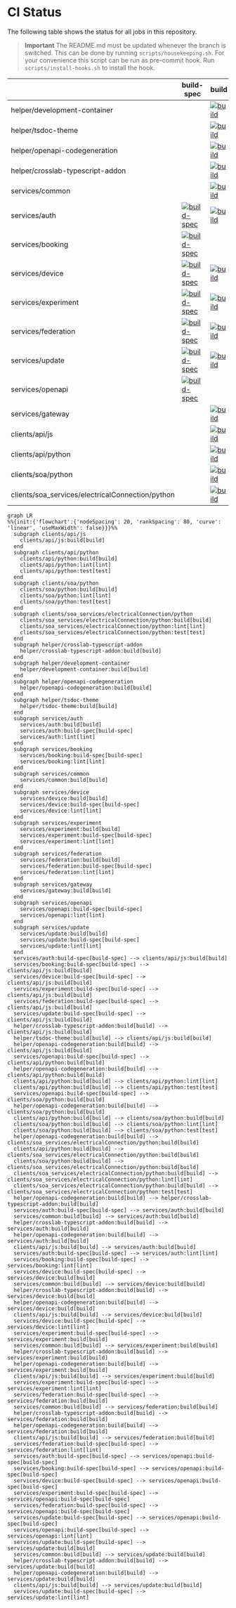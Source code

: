 
# CI Status

The following table shows the status for all jobs in this repository.

> **Important** The README.md must be updated whenever the branch is switched.
> This can be done by running `scripts/housekeeping.sh`. For your convenience
> this script can be run as pre-commit hook. Run `scripts/install-hooks.sh` to
> install the hook.

[//]: # ({{print badges}})

|     | build-spec | build | lint | test |
| --- | --- | --- | --- | --- |
| helper/development-container |   | [![build](https://ci.goldi-labs.de/crosslab/ci-cd/helper/development-container/dist/build.badge)](https://ci.goldi-labs.de/crosslab/ci-cd/helper/development-container/dist/build.log) |  |  |
| helper/tsdoc-theme |   | [![build](https://ci.goldi-labs.de/crosslab/ci-cd/helper/tsdoc-theme/dist/build.badge)](https://ci.goldi-labs.de/crosslab/ci-cd/helper/tsdoc-theme/dist/build.log) |  |  |
| helper/openapi-codegeneration |   | [![build](https://ci.goldi-labs.de/crosslab/ci-cd/helper/openapi-codegeneration/dist/build.badge)](https://ci.goldi-labs.de/crosslab/ci-cd/helper/openapi-codegeneration/dist/build.log) |  |  |
| helper/crosslab-typescript-addon |   | [![build](https://ci.goldi-labs.de/crosslab/ci-cd/helper/crosslab-typescript-addon/dist/build.badge)](https://ci.goldi-labs.de/crosslab/ci-cd/helper/crosslab-typescript-addon/dist/build.log) |  |  |
| services/common |   | [![build](https://ci.goldi-labs.de/crosslab/ci-cd/services/common/dist/build.badge)](https://ci.goldi-labs.de/crosslab/ci-cd/services/common/dist/build.log) |  |  |
| services/auth |  [![build-spec](https://ci.goldi-labs.de/crosslab/ci-cd/services/auth/dist/build-spec.badge)](https://ci.goldi-labs.de/crosslab/ci-cd/services/auth/dist/build-spec.log) | [![build](https://ci.goldi-labs.de/crosslab/ci-cd/services/auth/dist/build.badge)](https://ci.goldi-labs.de/crosslab/ci-cd/services/auth/dist/build.log) | [![lint](https://ci.goldi-labs.de/crosslab/ci-cd/services/auth/dist/lint.badge)](https://ci.goldi-labs.de/crosslab/ci-cd/services/auth/dist/lint.log) |  |
| services/booking |  [![build-spec](https://ci.goldi-labs.de/crosslab/ci-cd/services/booking/dist/build-spec.badge)](https://ci.goldi-labs.de/crosslab/ci-cd/services/booking/dist/build-spec.log) |  | [![lint](https://ci.goldi-labs.de/crosslab/ci-cd/services/booking/dist/lint.badge)](https://ci.goldi-labs.de/crosslab/ci-cd/services/booking/dist/lint.log) |  |
| services/device |  [![build-spec](https://ci.goldi-labs.de/crosslab/ci-cd/services/device/dist/build-spec.badge)](https://ci.goldi-labs.de/crosslab/ci-cd/services/device/dist/build-spec.log) | [![build](https://ci.goldi-labs.de/crosslab/ci-cd/services/device/dist/build.badge)](https://ci.goldi-labs.de/crosslab/ci-cd/services/device/dist/build.log) | [![lint](https://ci.goldi-labs.de/crosslab/ci-cd/services/device/dist/lint.badge)](https://ci.goldi-labs.de/crosslab/ci-cd/services/device/dist/lint.log) |  |
| services/experiment |  [![build-spec](https://ci.goldi-labs.de/crosslab/ci-cd/services/experiment/dist/build-spec.badge)](https://ci.goldi-labs.de/crosslab/ci-cd/services/experiment/dist/build-spec.log) | [![build](https://ci.goldi-labs.de/crosslab/ci-cd/services/experiment/dist/build.badge)](https://ci.goldi-labs.de/crosslab/ci-cd/services/experiment/dist/build.log) | [![lint](https://ci.goldi-labs.de/crosslab/ci-cd/services/experiment/dist/lint.badge)](https://ci.goldi-labs.de/crosslab/ci-cd/services/experiment/dist/lint.log) |  |
| services/federation |  [![build-spec](https://ci.goldi-labs.de/crosslab/ci-cd/services/federation/dist/build-spec.badge)](https://ci.goldi-labs.de/crosslab/ci-cd/services/federation/dist/build-spec.log) | [![build](https://ci.goldi-labs.de/crosslab/ci-cd/services/federation/dist/build.badge)](https://ci.goldi-labs.de/crosslab/ci-cd/services/federation/dist/build.log) | [![lint](https://ci.goldi-labs.de/crosslab/ci-cd/services/federation/dist/lint.badge)](https://ci.goldi-labs.de/crosslab/ci-cd/services/federation/dist/lint.log) |  |
| services/update |  [![build-spec](https://ci.goldi-labs.de/crosslab/ci-cd/services/update/dist/build-spec.badge)](https://ci.goldi-labs.de/crosslab/ci-cd/services/update/dist/build-spec.log) | [![build](https://ci.goldi-labs.de/crosslab/ci-cd/services/update/dist/build.badge)](https://ci.goldi-labs.de/crosslab/ci-cd/services/update/dist/build.log) | [![lint](https://ci.goldi-labs.de/crosslab/ci-cd/services/update/dist/lint.badge)](https://ci.goldi-labs.de/crosslab/ci-cd/services/update/dist/lint.log) |  |
| services/openapi |  [![build-spec](https://ci.goldi-labs.de/crosslab/ci-cd/services/openapi/dist/build-spec.badge)](https://ci.goldi-labs.de/crosslab/ci-cd/services/openapi/dist/build-spec.log) |  | [![lint](https://ci.goldi-labs.de/crosslab/ci-cd/services/openapi/dist/lint.badge)](https://ci.goldi-labs.de/crosslab/ci-cd/services/openapi/dist/lint.log) |  |
| services/gateway |   | [![build](https://ci.goldi-labs.de/crosslab/ci-cd/services/gateway/dist/build.badge)](https://ci.goldi-labs.de/crosslab/ci-cd/services/gateway/dist/build.log) |  |  |
| clients/api/js |   | [![build](https://ci.goldi-labs.de/crosslab/ci-cd/clients/api/js/dist/build.badge)](https://ci.goldi-labs.de/crosslab/ci-cd/clients/api/js/dist/build.log) |  |  |
| clients/api/python |   | [![build](https://ci.goldi-labs.de/crosslab/ci-cd/clients/api/python/dist/build.badge)](https://ci.goldi-labs.de/crosslab/ci-cd/clients/api/python/dist/build.log) | [![lint](https://ci.goldi-labs.de/crosslab/ci-cd/clients/api/python/dist/lint.badge)](https://ci.goldi-labs.de/crosslab/ci-cd/clients/api/python/dist/lint.log) | [![test](https://ci.goldi-labs.de/crosslab/ci-cd/clients/api/python/dist/test.badge)](https://ci.goldi-labs.de/crosslab/ci-cd/clients/api/python/dist/test.log) |
| clients/soa/python |   | [![build](https://ci.goldi-labs.de/crosslab/ci-cd/clients/soa/python/dist/build.badge)](https://ci.goldi-labs.de/crosslab/ci-cd/clients/soa/python/dist/build.log) | [![lint](https://ci.goldi-labs.de/crosslab/ci-cd/clients/soa/python/dist/lint.badge)](https://ci.goldi-labs.de/crosslab/ci-cd/clients/soa/python/dist/lint.log) | [![test](https://ci.goldi-labs.de/crosslab/ci-cd/clients/soa/python/dist/test.badge)](https://ci.goldi-labs.de/crosslab/ci-cd/clients/soa/python/dist/test.log) |
| clients/soa_services/electricalConnection/python |   | [![build](https://ci.goldi-labs.de/crosslab/ci-cd/clients/soa_services/electricalConnection/python/dist/build.badge)](https://ci.goldi-labs.de/crosslab/ci-cd/clients/soa_services/electricalConnection/python/dist/build.log) | [![lint](https://ci.goldi-labs.de/crosslab/ci-cd/clients/soa_services/electricalConnection/python/dist/lint.badge)](https://ci.goldi-labs.de/crosslab/ci-cd/clients/soa_services/electricalConnection/python/dist/lint.log) | [![test](https://ci.goldi-labs.de/crosslab/ci-cd/clients/soa_services/electricalConnection/python/dist/test.badge)](https://ci.goldi-labs.de/crosslab/ci-cd/clients/soa_services/electricalConnection/python/dist/test.log) |

[//]: # ({{end}})




[//]: # ({{print dependency graph}})
```mermaid
graph LR
%%{init:{'flowchart':{'nodeSpacing': 20, 'rankSpacing': 80, 'curve': 'linear', 'useMaxWidth': false}}}%%
  subgraph clients/api/js
    clients/api/js:build[build]
  end
  subgraph clients/api/python
    clients/api/python:build[build]
    clients/api/python:lint[lint]
    clients/api/python:test[test]
  end
  subgraph clients/soa/python
    clients/soa/python:build[build]
    clients/soa/python:lint[lint]
    clients/soa/python:test[test]
  end
  subgraph clients/soa_services/electricalConnection/python
    clients/soa_services/electricalConnection/python:build[build]
    clients/soa_services/electricalConnection/python:lint[lint]
    clients/soa_services/electricalConnection/python:test[test]
  end
  subgraph helper/crosslab-typescript-addon
    helper/crosslab-typescript-addon:build[build]
  end
  subgraph helper/development-container
    helper/development-container:build[build]
  end
  subgraph helper/openapi-codegeneration
    helper/openapi-codegeneration:build[build]
  end
  subgraph helper/tsdoc-theme
    helper/tsdoc-theme:build[build]
  end
  subgraph services/auth
    services/auth:build[build]
    services/auth:build-spec[build-spec]
    services/auth:lint[lint]
  end
  subgraph services/booking
    services/booking:build-spec[build-spec]
    services/booking:lint[lint]
  end
  subgraph services/common
    services/common:build[build]
  end
  subgraph services/device
    services/device:build[build]
    services/device:build-spec[build-spec]
    services/device:lint[lint]
  end
  subgraph services/experiment
    services/experiment:build[build]
    services/experiment:build-spec[build-spec]
    services/experiment:lint[lint]
  end
  subgraph services/federation
    services/federation:build[build]
    services/federation:build-spec[build-spec]
    services/federation:lint[lint]
  end
  subgraph services/gateway
    services/gateway:build[build]
  end
  subgraph services/openapi
    services/openapi:build-spec[build-spec]
    services/openapi:lint[lint]
  end
  subgraph services/update
    services/update:build[build]
    services/update:build-spec[build-spec]
    services/update:lint[lint]
  end
  services/auth:build-spec[build-spec] --> clients/api/js:build[build]
  services/booking:build-spec[build-spec] --> clients/api/js:build[build]
  services/device:build-spec[build-spec] --> clients/api/js:build[build]
  services/experiment:build-spec[build-spec] --> clients/api/js:build[build]
  services/federation:build-spec[build-spec] --> clients/api/js:build[build]
  services/update:build-spec[build-spec] --> clients/api/js:build[build]
  helper/crosslab-typescript-addon:build[build] --> clients/api/js:build[build]
  helper/tsdoc-theme:build[build] --> clients/api/js:build[build]
  helper/openapi-codegeneration:build[build] --> clients/api/js:build[build]
  services/openapi:build-spec[build-spec] --> clients/api/python:build[build]
  helper/openapi-codegeneration:build[build] --> clients/api/python:build[build]
  clients/api/python:build[build] --> clients/api/python:lint[lint]
  clients/api/python:build[build] --> clients/api/python:test[test]
  services/openapi:build-spec[build-spec] --> clients/soa/python:build[build]
  helper/openapi-codegeneration:build[build] --> clients/soa/python:build[build]
  clients/api/python:build[build] --> clients/soa/python:build[build]
  clients/soa/python:build[build] --> clients/soa/python:lint[lint]
  clients/soa/python:build[build] --> clients/soa/python:test[test]
  helper/openapi-codegeneration:build[build] --> clients/soa_services/electricalConnection/python:build[build]
  clients/api/python:build[build] --> clients/soa_services/electricalConnection/python:build[build]
  clients/soa/python:build[build] --> clients/soa_services/electricalConnection/python:build[build]
  clients/soa_services/electricalConnection/python:build[build] --> clients/soa_services/electricalConnection/python:lint[lint]
  clients/soa_services/electricalConnection/python:build[build] --> clients/soa_services/electricalConnection/python:test[test]
  helper/openapi-codegeneration:build[build] --> helper/crosslab-typescript-addon:build[build]
  services/auth:build-spec[build-spec] --> services/auth:build[build]
  services/common:build[build] --> services/auth:build[build]
  helper/crosslab-typescript-addon:build[build] --> services/auth:build[build]
  helper/openapi-codegeneration:build[build] --> services/auth:build[build]
  clients/api/js:build[build] --> services/auth:build[build]
  services/auth:build-spec[build-spec] --> services/auth:lint[lint]
  services/booking:build-spec[build-spec] --> services/booking:lint[lint]
  services/device:build-spec[build-spec] --> services/device:build[build]
  services/common:build[build] --> services/device:build[build]
  helper/crosslab-typescript-addon:build[build] --> services/device:build[build]
  helper/openapi-codegeneration:build[build] --> services/device:build[build]
  clients/api/js:build[build] --> services/device:build[build]
  services/device:build-spec[build-spec] --> services/device:lint[lint]
  services/experiment:build-spec[build-spec] --> services/experiment:build[build]
  services/common:build[build] --> services/experiment:build[build]
  helper/crosslab-typescript-addon:build[build] --> services/experiment:build[build]
  helper/openapi-codegeneration:build[build] --> services/experiment:build[build]
  clients/api/js:build[build] --> services/experiment:build[build]
  services/experiment:build-spec[build-spec] --> services/experiment:lint[lint]
  services/federation:build-spec[build-spec] --> services/federation:build[build]
  services/common:build[build] --> services/federation:build[build]
  helper/crosslab-typescript-addon:build[build] --> services/federation:build[build]
  helper/openapi-codegeneration:build[build] --> services/federation:build[build]
  clients/api/js:build[build] --> services/federation:build[build]
  services/federation:build-spec[build-spec] --> services/federation:lint[lint]
  services/auth:build-spec[build-spec] --> services/openapi:build-spec[build-spec]
  services/booking:build-spec[build-spec] --> services/openapi:build-spec[build-spec]
  services/device:build-spec[build-spec] --> services/openapi:build-spec[build-spec]
  services/experiment:build-spec[build-spec] --> services/openapi:build-spec[build-spec]
  services/federation:build-spec[build-spec] --> services/openapi:build-spec[build-spec]
  services/update:build-spec[build-spec] --> services/openapi:build-spec[build-spec]
  services/openapi:build-spec[build-spec] --> services/openapi:lint[lint]
  services/update:build-spec[build-spec] --> services/update:build[build]
  services/common:build[build] --> services/update:build[build]
  helper/crosslab-typescript-addon:build[build] --> services/update:build[build]
  helper/openapi-codegeneration:build[build] --> services/update:build[build]
  clients/api/js:build[build] --> services/update:build[build]
  services/update:build-spec[build-spec] --> services/update:lint[lint]
```
[//]: # ({{end}})
